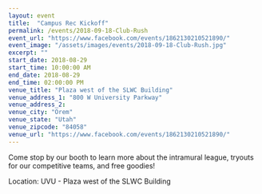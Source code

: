 ```yaml
---
layout: event
title:  "Campus Rec Kickoff"
permalink: /events/2018-09-18-Club-Rush
event_url: "https://www.facebook.com/events/1862130210521890/"
event_image: "/assets/images/events/2018-09-18-Club-Rush.jpg"
excerpt: ""
start_date: 2018-08-29
start_time: 10:00:00 AM
end_date: 2018-08-29
end_time: 02:00:00 PM
venue_title: "Plaza west of the SLWC Building"
venue_address_1: "800 W University Parkway"
venue_address_2:
venue_city: "Orem"
venue_state: "Utah"
venue_zipcode: "84058"
venue_url: "https://www.facebook.com/events/1862130210521890/"
---
```


Come stop by our booth to learn more about the intramural league, tryouts for our competitive teams, and free goodies!

Location: UVU - Plaza west of the SLWC Building
